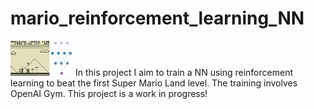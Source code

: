 # mario_reinforcement_learning_NN
<img src="https://github.com/hempelc/mario_reinforcement_learning_NN/blob/main/image.png" alt="Mario NN" width="100"/>
In this project I aim to train a NN using reinforcement learning to beat the first Super Mario Land level.
The training involves OpenAI Gym.
This project is a work in progress!
